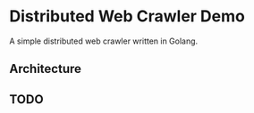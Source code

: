 # Distributed Web Crawler Demo

A simple distributed web crawler written in Golang. 

## Architecture


## TODO

 